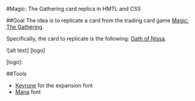 #Magic: The Gathering card replica in HMTL and CSS 

##Goal
The idea is to replicate a card from the trading card game [Magic: The Gathering](https://en.wikipedia.org/wiki/Magic:_The_Gathering).

Specifically, the card to replicate is the following: [Oath of Nissa](http://gatherer.wizards.com/Pages/Card/Details.aspx?name=Oath+of+Nissa).

![alt text] [logo]

[logo]: 

##Tools
* [Keyrune](https://github.com/andrewgioia/Keyrune) for the expansion font 
* [Mana](https://github.com/andrewgioia/Mana) font 